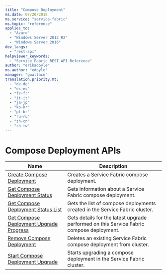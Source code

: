 ```yaml
---
title: "Compose Deployment"
ms.date: 07/20/2018
ms.service: "service-fabric"
ms.topic: "reference"
applies_to: 
  - "Azure"
  - "Windows Server 2012 R2"
  - "Windows Server 2016"
dev_langs: 
  - "rest-api"
helpviewer_keywords: 
  - "Service Fabric REST API Reference"
author: "erikadoyle"
ms.author: "edoyle"
manager: "gwallace"
translation.priority.mt: 
  - "de-de"
  - "es-es"
  - "fr-fr"
  - "it-it"
  - "ja-jp"
  - "ko-kr"
  - "pt-br"
  - "ru-ru"
  - "zh-cn"
  - "zh-tw"
---
```

# Compose Deployment APIs

| Name | Description |
| --- | --- |
| [Create Compose Deployment](sfclient-v63-api-createcomposedeployment.md) | Creates a Service Fabric compose deployment.<br/> |
| [Get Compose Deployment Status](sfclient-v63-api-getcomposedeploymentstatus.md) | Gets information about a Service Fabric compose deployment.<br/> |
| [Get Compose Deployment Status List](sfclient-v63-api-getcomposedeploymentstatuslist.md) | Gets the list of compose deployments created in the Service Fabric cluster.<br/> |
| [Get Compose Deployment Upgrade Progress](sfclient-v63-api-getcomposedeploymentupgradeprogress.md) | Gets details for the latest upgrade performed on this Service Fabric compose deployment.<br/> |
| [Remove Compose Deployment](sfclient-v63-api-removecomposedeployment.md) | Deletes an existing Service Fabric compose deployment from cluster.<br/> |
| [Start Compose Deployment Upgrade](sfclient-v63-api-startcomposedeploymentupgrade.md) | Starts upgrading a compose deployment in the Service Fabric cluster.<br/> |

